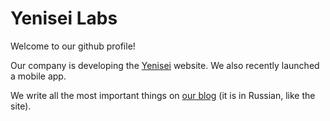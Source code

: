 # Yenisei Labs

Welcome to our github profile!

Our company is developing the [Yenisei](https://yenisei.store) website. We also recently launched a mobile app.

We write all the most important things on [our blog](https://blog.yenisei.store) (it is in Russian, like the site).
